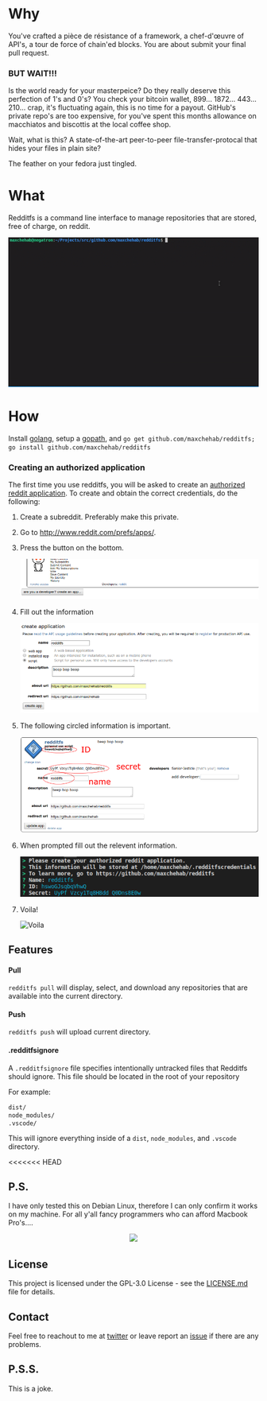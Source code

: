 # Why

You've crafted a pièce de résistance of a framework, a chef-d'œuvre of API's, a tour de force of chain'ed blocks.
You are about submit your final pull request.

### BUT WAIT!!!

Is the world ready for your masterpeice?
Do they really deserve this perfection of 1's and 0's? You check your bitcoin wallet, 899... 1872... 443... 210...
crap, it's fluctuating again, this is no time for a payout. GitHub's private repo's are too expensive, for you've spent this months
allowance on macchiatos and biscottis at the local coffee shop.

Wait, what is this? A state-of-the-art peer-to-peer file-transfer-protocal that hides your files in plain site?

The feather on your fedora just tingled.

# What

Redditfs is a command line interface to manage repositories that are stored, free of charge, on reddit.

<p align="center">
  <img src="https://github.com/maxchehab/redditfs/blob/master/images/demo.gif?raw=true" />
</p>

# How

Install [golang](https://golang.org/dl/), setup a [gopath](https://github.com/golang/go/wiki/SettingGOPATH), and `go get github.com/maxchehab/redditfs; go install github.com/maxchehab/redditfs`

### Creating an authorized application

The first time you use redditfs, you will be asked to create an [authorized reddit application](https://www.reddit.com/prefs/apps/).
To create and obtain the correct credentials, do the following:

1.  Create a subreddit. Preferably make this private.
2.  Go to http://www.reddit.com/prefs/apps/.
3.  Press the button on the bottom.

    ![Press the button on the bottom](https://github.com/maxchehab/redditfs/blob/master/images/image1.png?raw=true)

4.  Fill out the information

    ![Fill out the information](https://github.com/maxchehab/redditfs/blob/master/images/image2.png?raw=true)

5.  The following circled information is important.

    ![The following circled information is important](https://github.com/maxchehab/redditfs/blob/master/images/image3.png?raw=true)

6.  When prompted fill out the relevent information.

    ![When prompted fill out the relevent information](https://github.com/maxchehab/redditfs/blob/master/images/image4.png?raw=true)

7.  Voila!

    ![Voila](https://media.giphy.com/media/5heSxZbRPE2Ee6QaDi/giphy.gif)

## Features

#### Pull

`redditfs pull` will display, select, and download any repositories that are available into the current directory.

#### Push

`redditfs push` will upload current directory.

#### .redditfsignore

A `.redditfsignore` file specifies intentionally untracked files that Redditfs should ignore. This file should be located in the root of your repository

For example:

```git
dist/
node_modules/
.vscode/
```

This will ignore everything inside of a `dist`, `node_modules`, and `.vscode` directory.

<<<<<<< HEAD

## P.S.

I have only tested this on Debian Linux, therefore I can only confirm it works on my machine. For all y'all fancy programmers who can afford Macbook Pro's....

<p align="center">
  <img src="https://media.giphy.com/media/3ohA2ZD9EkeK2AyfdK/giphy.gif" width="450px" />
</p>

## License

This project is licensed under the GPL-3.0 License - see the [LICENSE.md](LICENSE.md) file for details.

## Contact

Feel free to reachout to me at [twitter](https://twitter.com/maxchehab) or leave report an [issue](https://github.com/maxchehab/redditfs/issues) if there are any problems.


## P.S.S.
This is a joke.

